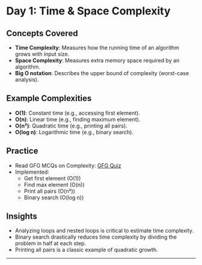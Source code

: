 # Day 1: Time & Space Complexity

## Concepts Covered

- **Time Complexity**: Measures how the running time of an algorithm grows with input size.
- **Space Complexity**: Measures extra memory space required by an algorithm.
- **Big O notation**: Describes the upper bound of complexity (worst-case analysis).

## Example Complexities

- **O(1)**: Constant time (e.g., accessing first element).
- **O(n)**: Linear time (e.g., finding maximum element).
- **O(n²)**: Quadratic time (e.g., printing all pairs).
- **O(log n)**: Logarithmic time (e.g., binary search).

## Practice

- Read GFG MCQs on Complexity: [GFG Quiz](https://www.geeksforgeeks.org/quiz-corner-gq/time-complexity-of-algorithms-quiz-1/)
- Implemented:
  - Get first element (O(1))
  - Find max element (O(n))
  - Print all pairs (O(n²))
  - Binary search (O(log n))

## Insights

- Analyzing loops and nested loops is critical to estimate time complexity.
- Binary search drastically reduces time complexity by dividing the problem in half at each step.
- Printing all pairs is a classic example of quadratic growth.

---

